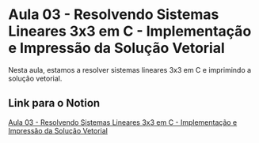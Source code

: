 # Aula 03 - Resolvendo Sistemas Lineares 3x3 em C - Implementação e Impressão da Solução Vetorial

Nesta aula, estamos a resolver sistemas lineares 3x3 em C e imprimindo a solução vetorial.

## Link para o Notion

[Aula 03 - Resolvendo Sistemas Lineares 3x3 em C - Implementação e Impressão da Solução Vetorial](https://www.notion.so/Aula-03-Resolvendo-Sistemas-Lineares-3x3-em-C-Implementa-o-e-Impress-o-da-Solu-o-Vetorial-62d44f8930244dc2abbf488a0dfc752c?pvs=21)
